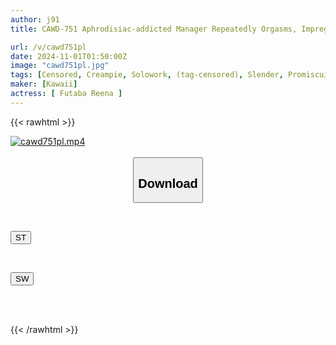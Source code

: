 ```yaml
---
author: j91
title: CAWD-751 Aphrodisiac-addicted Manager Repeatedly Orgasms, Impregnation Drug-induced Sex Training Camp Rape, Futaba Rena

url: /v/cawd751pl
date: 2024-11-01T01:50:00Z
image: "cawd751pl.jpg"
tags: [Censored, Creampie, Solowork, (tag-censored), Slender, Promiscuity, Drug	]
maker: [Kawaii]
actress: [ Futaba Reena ]
---
```



{{< rawhtml >}}

<div class="video" data-videoid="QJx0JyLwZWc0Q1X">
    <a href="javascript:;">
        <img src="/v/cawd751pl/cawd751pl.jpg" width="WIDTH" height="HEIGHT" alt="cawd751pl.mp4" loading="lazy">
    </a>
</div>

<script type="text/javascript" src="https://j91.asia/asset/on-demand-st.js"></script>

<br>
  <link rel="stylesheet" href="https://j91.asia/asset/bs5.css">
  
  <center>
  <button class="btn btn-primary" type="button" data-bs-toggle="collapse" data-bs-target=".multi-collapse" aria-expanded="false" aria-controls="multiCollapseExample1 multiCollapseExample2"><h2>Download</h2></button></center>
</p>
<div class="row">
  <div class="col">
    <div class="collapse multi-collapse" id="multiCollapseExample1">
      <div class="card card-body">
	      	      <br>
<div class="buttons">  
<p><a href="/v/cawd751pl/st.html" target="_blank"><button class="btn-hover color-3"><i class="fa fa-download"></i> ST</button></a></p></div>
    </div>
  </div>
</div>
  <div class="col">
    <div class="collapse multi-collapse" id="multiCollapseExample2">
      <div class="card card-body">
	      <br>
<div class="buttons">
<p><a href="/v/cawd751pl/sw.html" target="_blank"><button class="btn-hover color-2"><i class="fa fa-download"></i> SW</button></a></p></div>
<br><br>
      </div>
    </div>
  </div>
</div>

{{< /rawhtml >}}